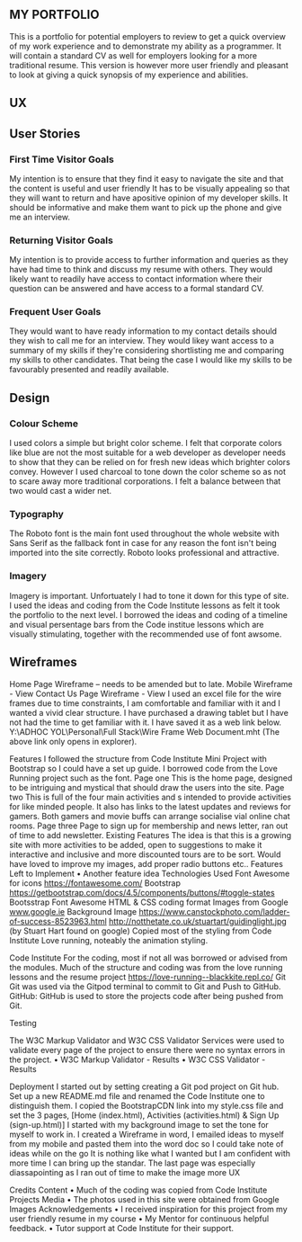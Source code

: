 
## MY PORTFOLIO
This is a portfolio for potential employers to review to get a quick overview of my work experience and to demonstrate my ability as a programmer. 
It will contain a standard CV as well for employers looking for a more traditional resume. This version is however more user friendly and pleasant
to look at giving a quick synopsis of my experience and abilities.

## UX
## User Stories

### First Time Visitor Goals
My intention is to ensure that they find it easy to navigate the site and that the content is useful and user friendly
It has to be visually appealing so that they will want to return and have apositive opinion of my developer skills.
It should be informative and make them want to pick up the phone and give me an interview.

### Returning Visitor Goals
My intention is to provide access to further information and queries as they have had time to think and discuss my resume with others.
They would likely want to readily have access to contact information where their question can be answered and have access to a formal standard CV.

### Frequent User Goals
They would want to have ready information to my contact details should they wish to call me for an interview.
They would likey want access to a summary of my skills if they're considering shortlisting me and comparing my skills to other candidates.
That being the case I would like my skills to be favourably presented and readily available.

## Design
### Colour Scheme
I used colors a simple but bright color scheme. I felt that corporate colors like blue are not the most suitable for a web developer as developer needs to show that they can
be relied on for fresh new ideas which brighter colors convey. However I used charcoal to tone down the color scheme so as not to scare away more traditional corporations.
I felt a balance between that two would cast a wider net.
### Typography
The Roboto font is the main font used throughout the whole website with Sans Serif as the fallback font in case for any reason the font isn't being imported 
into the site correctly. Roboto looks professional and attractive.
### Imagery
Imagery is important. Unfortuately I had to tone it down for this type of site. I used the ideas and coding from the Code Institute lessons as felt it took the portfolio to 
the next level. I borrowed the ideas and coding of a timeline and visual persentage bars from the Code institue lessons which are visually stimulating, together with the recommended use of font awsome.

## Wireframes
Home Page Wireframe – needs to be amended but to late. 
Mobile Wireframe - View
Contact Us Page Wireframe - View
I used an excel file for the wire frames due to time constraints, I am comfortable and familiar with it and I wanted a vivid clear structure. I have purchased a drawing tablet but I have not had the time to get familiar with it. I have saved it as a web link below.
Y:\ADHOC YOL\Personal\Full Stack\Wire Frame Web Document.mht
(The above link only opens in explorer).

Features
I followed the structure from Code Institute Mini Project with Bootstrap so I could have a set up guide.
I borrowed code from the Love Running project such as the font.
Page one
This is the home page, designed to be intriguing and mystical that should draw the users into the site.
Page two
This is full of the four main activities and s intended to provide activities for like minded people. It also has links to the latest updates and reviews for gamers. Both gamers and movie buffs can arrange socialise vial online chat rooms.
Page three
Page to sign up for membership and news letter, ran out of time to add newsletter.
Existing Features
The idea is that this is a growing site with more activities to be added, open to suggestions to make it interactive and inclusive and more discounted tours are to be sort.
Would have loved to improve my images, add proper radio buttons etc..
Features Left to Implement
•	Another feature idea
Technologies Used
Font Awesome for icons
https://fontawesome.com/
Bootstrap
https://getbootstrap.com/docs/4.5/components/buttons/#toggle-states
Bootsstrap Font Awesome
HTML & CSS coding format
Images from Google
www.google.ie
Background Image
https://www.canstockphoto.com/ladder-of-success-8523963.html
http://notthetate.co.uk/stuartart/guidinglight.jpg
(by Stuart Hart found on google)
Copied most of the styling from Code Institute Love running, noteably the animation styling.

Code Institute
For the coding, most if not all was borrowed or advised from the modules.
Much of the structure and coding was from the love running lessons and the resume project
https://love-running--blackkite.repl.co/
Git
Git was used via the Gitpod terminal to commit to Git and Push to GitHub.
GitHub:
GitHub is used to store the projects code after being pushed from Git. 

Testing

The W3C Markup Validator and W3C CSS Validator Services were used to validate every page of the project to ensure there were no syntax errors in the project.
•	W3C Markup Validator - Results
•	W3C CSS Validator - Results

Deployment
I started out by setting creating a Git pod project on Git hub.
Set up a new README.md file and renamed the Code Institute one to distinguish them.
I copied the BootstrapCDN link into my style.css file and set the 3 pages, [Home (index.html), Activities (activities.html) & Sign Up (sign-up.html)]
I started with my background image to set the tone for myself to work in.
I created a Wireframe in word, I emailed ideas to myself from my mobile and pasted them into the word doc so I could take note of ideas while on the go
It is nothing like what I wanted but I am confident with more time I can bring up the standar. The last page was especially diassapointing as I ran out of time to make the image more UX

Credits
Content
•	Much of the coding was copied from Code Institute Projects
Media
•	The photos used in this site were obtained from Google Images
Acknowledgements
•	I received inspiration for this project from my user friendly resume in my course
•	My Mentor for continuous helpful feedback.
•	Tutor support at Code Institute for their support.
